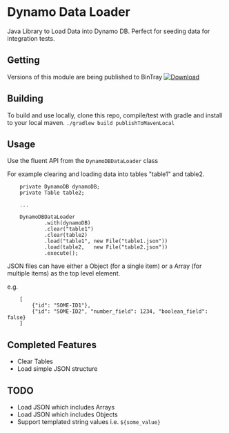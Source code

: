 # Dynamo Data Loader
Java Library to Load Data into Dynamo DB. Perfect for seeding data for integration tests.

## Getting
Versions of this module are being published to BinTray
[ ![Download](https://api.bintray.com/packages/smozely/maven/dynamo-data-loader/images/download.svg) ](https://bintray.com/smozely/maven/dynamo-data-loader/_latestVersion)

## Building
To build and use locally, clone this repo, compile/test with gradle and install to your local maven.
`./gradlew build publishToMavenLocal`

## Usage
Use the fluent API from the `DynamoDBDataLoader` class 

For example clearing and loading data into tables "table1" and table2.

```
    private DynamoDB dynamoDB;
    private Table table2;
    
    ...
    
    DynamoDBDataLoader
            .with(dynamoDB)
            .clear("table1")
            .clear(table2)
            .load("table1", new File("table1.json"))
            .load(table2,   new File("table2.json"))
            .execute();
```
JSON files can have either a Object (for a single item) or a Array (for multiple items) as the top level element. 

e.g.
```
    [
        {"id": "SOME-ID1"},
        {"id": "SOME-ID2", "number_field": 1234, "boolean_field": false}
    ]
```

## Completed Features
* Clear Tables
* Load simple JSON structure  

## TODO
* Load JSON which includes Arrays  
* Load JSON which includes Objects
* Support templated string values i.e. `${some_value}`
